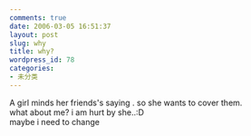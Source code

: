 ```yaml
---
comments: true
date: 2006-03-05 16:51:37
layout: post
slug: why
title: why?
wordpress_id: 78
categories:
- 未分类
---
```


A girl minds her friends's saying . so she wants to cover them.  
what about me? i am hurt by she..:D  
maybe i need to change   

